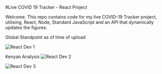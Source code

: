 #Live COVID 19 Tracker - React Project

Welcome. This repo contains code for my live COVID-19 Tracker project, utilising, React, Node, Standard JavaScript and an API that dynamically updates the figures.

Global Standpoint as of time of upload

![React Dev 1](Web-Projects/src/CoronavirusTracker/image2.PNG)



Kenyan Analysis
![React Dev 2](Web-Projects/src/CoronavirusTracker/image1.PNG)


![React Dev 3](Web-Projects/src/CoronavirusTracker/image3.PNG)
